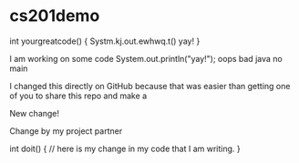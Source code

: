 # cs201demo
int yourgreatcode() {
  Systm.kj.out.ewhwq.t() yay!
}

I am working on some code
System.out.println("yay!");
oops bad java no main

I changed this directly on GitHub because that was easier than getting one of you to share this repo and make a 

New change!

Change by my project partner

int doit() {
  // here is my change in my code that I am writing.
}
